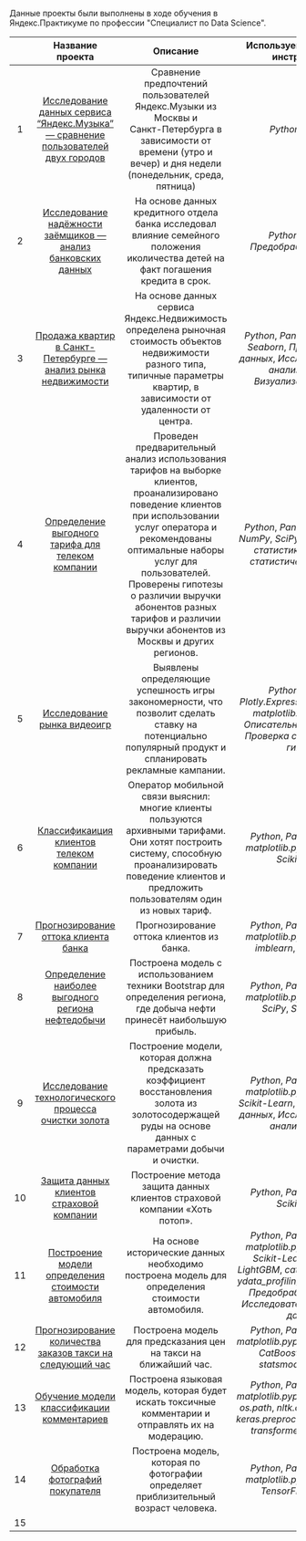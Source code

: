 Данные проекты были выполнены в ходе обучения в Яндекс.Практикуме по профессии "Специалист по Data Science".

|    |                                               Название проекта                                               |                                                                                                                                                                                                                                                  	Описание                                                                                                                                                                                                                                                  |                                                                                             Используемые навыки и инструменты                                                                                              |
|:--:|:------------------------------------------------------------------------------------------------------------:|:-----------------------------------------------------------------------------------------------------------------------------------------------------------------------------------------------------------------------------------------------------------------------------------------------------------------------------------------------------------------------------------------------------------------------------------------------------------------------------------------------------------:|:--------------------------------------------------------------------------------------------------------------------------------------------------------------------------------------------------------------------------:|
| 1  | [Исследование данных сервиса “Яндекс.Музыка” — сравнение пользователей двух городов](https://clck.ru/357RC7) |                                                                                                                                                                   Сравнение предпочтений пользователей Яндекс.Музыки из Москвы и<br/> Санкт-Петербурга в зависимости от времени (утро и вечер) и дня недели (понедельник, среда, пятница)                                                                                                                                                                   |                                                                                                     *Python*, *Pandas*                                                                                                     |
| 2  |                       [Исследование надёжности заёмщиков — анализ банковских данных](https://clck.ru/357RQN)                       |                                                                              На основе данных кредитного отдела банка исследовал влияние семейного положения иколичества детей на факт погашения кредита в срок.                                                                               |                                                                                         *Python*, *Pandas*, *Предобработка данных*                                                                                         |
| 3  |                      [Продажа квартир в Санкт-Петербурге — анализ рынка недвижимости](https://clck.ru/357RQc)                      |                                                                                                     На основе данных сервиса Яндекс.Недвижимость определена рыночная стоимость объектов недвижимости разного типа, типичные параметры квартир, в зависимости от удаленности от центра.                                                                                                    |                                               *Python*, *Pandas*, *Matplotlib*, *Seaborn*, *Предобработка данных*, *Исследовательский анализ данных*, *Визуализация данных*                                                |
| 4  |                            [Определение выгодного тарифа для телеком компании](https://clck.ru/357RQn)                             |                                                              Проведен предварительный анализ использования тарифов на выборке клиентов, проанализировано поведение клиентов при использовании услуг оператора и рекомендованы оптимальные наборы услуг для пользователей. Проверены гипотезы о различии выручки абонентов разных тарифов и различии выручки абонентов из Москвы и других регионов.                                                               |                                                      *Python*, *Pandas*, *Matplotlib*, *NumPy*, *SciPy*, *Описательная статистика*, *Проверка статистических гипотез*                                                      |
| 5  |                                       [Исследование рынка видеоигр](https://clck.ru/357RQz)                                        |                                                                                                                                                                           Выявлены определяющие успешность игры закономерности, что позволит сделать ставку на потенциально популярный продукт и спланировать рекламные кампании.                                                                                                                                                                            |                                     *Python*, *Pandas*, *Plotly.Express*, *NumPy*, *SciPy*, *matplotlib.pyplot*, *Math*, *Описательная статистика*, *Проверка статистических гипотез*                                      |
| 6  |                                 [Классификаиция клиентов телеком компании](https://clck.ru/357RRf)                                 |                                                                                                                                                 Оператор мобильной связи выяснил: многие клиенты пользуются архивными тарифами. Они хотят построить систему, способную проанализировать поведение клиентов и предложить пользователям один из новых тариф.                                                                                                                                                  |                                                                        *Python*, *Pandas*, *NumPy*, *matplotlib.pyplot*, *Seaborn*, *Scikit-Learn*                                                                         |
| 7  |                                   [Прогнозирование оттока клиента банка](https://clck.ru/357RRq)                                   |                                                                                       								Прогнозирование оттока клиентов из банка.                                                                                   |                                                                  *Python*, *Pandas*, *NumPy*, *matplotlib.pyplot*, *Seaborn*, *imblearn*, *Scikit-Learn*                                                                   |
| 8  |                            [Определение наиболее выгодного региона нефтедобычи](https://clck.ru/357RRy)                            |                                                                                                                                                         Построена модель с использованием техники Bootstrap для определения региона, где добыча нефти принесёт наибольшую прибыль.                                                                                                                                                         |                                                                    *Python*, *Pandas*, *NumPy*, *matplotlib.pyplot*, *Seaborn*, *SciPy*, *Scikit-Learn*                                                                    |
| 9  |                          [Исследование технологического процесса очистки золота](https://clck.ru/357RSP)                           | Построение модели, которая должна предсказать коэффициент восстановления золота из золотосодержащей руды на основе данных с параметрами добычи и очистки.|                                           *Python*, *Pandas*, *NumPy*, *matplotlib.pyplot*, *Seaborn*, *Scikit-Learn*, *Предобработка данных*, *Исследовательский анализ данных*                                           |
| 10 |                                [Защита данных клиентов страховой компании](https://clck.ru/357RSX)                                 |Построение метода защита данных клиентов страховой компании «Хоть потоп». 																																															|                                                                                        *Python*, *Pandas*, *NumPy*, *Scikit-Learn*                                                                                         |
| 11 |                            [Построение модели определения стоимости автомобиля](https://clck.ru/357RSc)                            |На основе исторические данных необходимо построена модель для определения стоимости автомобиля.| *Python*, *Pandas*, *NumPy*, *matplotlib.pyplot*, *Seaborn*, *Scikit-Learn*, *CatBoost*, *LightGBM*, *category_encoders*, *ydata_profiling*, *phik*, *imblearn*, *Предобработка данных*, *Исследовательский анализ данных* |
| 12 |                        [Прогнозирование количества заказов такси на следующий час](https://clck.ru/357RSg)                         |Построена модель для предсказания цен на такси на ближайший час.|                                                    *Python*, *Pandas*, *NumPy*, *matplotlib.pyplot*,  *Scikit-Learn*, *CatBoost*, *LightGBM*, *statsmodels*, *os.path*                                                     |
| 13 |                                [Обучение модели классификации комментариев](https://clck.ru/357RSm)                                |Построена языковая модель, которая будет искать токсичные комментарии и отправлять их на модерацию.|                         *Python*, *Pandas*, *NumPy*, *matplotlib.pyplot*,  *Scikit-Learn*, *os.path*, *nltk.corpus*, *re*, *tqdm*, *keras.preprocessing.sequence*, *transformers*, *torch*, *Bert*                         |
| 14 |                                     [Обработка фотографий покупателя](https://clck.ru/357RSr)                                      |Построена модель, которая по фотографии определяет приблизительный возраст человека. |                                                                    *Python*, *Pandas*, *NumPy*, *matplotlib.pyplot*, *Seaborn*, *TensorFlow*, *ResNet*                                                                     |
| 15 |                                                                                                              |                                                                                                                                                                                                                                                                                                                                                                                                                                                                                                             |                                                                                                                                                                                                                            |

